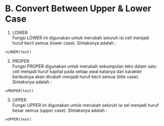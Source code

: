 # B. Convert Between Upper & Lower Case

1. LOWER  
          Fungsi LOWER ini digunakan untuk merubah seluruh isi cell menjadi huruf kecil semua \(lower case\). Sintaksnya adalah :

```text
=LOWER(text)
```

2. PROPER  
          Fungsi PROPER digunakan untuk merubah sekumpulan teks dalam satu cell menjadi huruf kapital pada setiap awal katanya dan karakter berikutnya akan dirubah menjadi huruf kecil semua \(title case\). Sintaksnya adalah :

```text
=PROPER(text)
```

3. UPPER  
          Fungsi UPPER ini digunakan untuk merubah seluruh isi sel menjadi huruf besar semua \(upper case\). SIntaksnya adalah :

```text
=UPPER(text)
```

